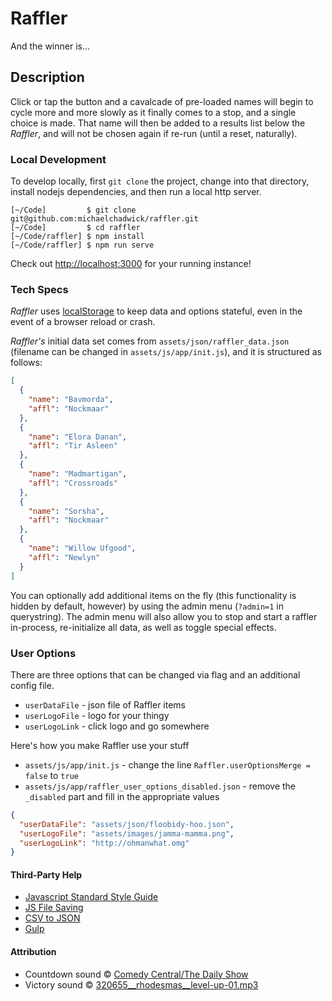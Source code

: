 # Raffler

And the winner is...

## Description

Click or tap the button and a cavalcade of pre-loaded names will begin to cycle more and more slowly as it finally comes to a stop, and a single choice is made. That name will then be added to a results list below the *Raffler*, and will not be chosen again if re-run (until a reset, naturally).

### Local Development

To develop locally, first `git clone` the project, change into that directory, install nodejs dependencies, and then run a local http server.

```shell
[~/Code]         $ git clone git@github.com:michaelchadwick/raffler.git
[~/Code]         $ cd raffler
[~/Code/raffler] $ npm install
[~/Code/raffler] $ npm run serve
```

Check out [http://localhost:3000](http://localhost:3000) for your running instance!

### Tech Specs

*Raffler* uses [localStorage](https://developer.mozilla.org/en-US/docs/Web/API/Window/localStorage) to keep data and options stateful, even in the event of a browser reload or crash.

*Raffler's* initial data set comes from `assets/json/raffler_data.json` (filename can be changed in `assets/js/app/init.js`), and it is structured as follows:

```json
[
  {
    "name": "Bavmorda",
    "affl": "Nockmaar"
  },
  {
    "name": "Elora Danan",
    "affl": "Tir Asleen"
  },
  {
    "name": "Madmartigan",
    "affl": "Crossroads"
  },
  {
    "name": "Sorsha",
    "affl": "Nockmaar"
  },
  {
    "name": "Willow Ufgood",
    "affl": "Newlyn"
  }
]
```

You can optionally add additional items on the fly (this functionality is hidden by default, however) by using the admin menu (`?admin=1` in querystring). The admin menu will also allow you to stop and start a raffler in-process, re-initialize all data, as well as toggle special effects.

### User Options

There are three options that can be changed via flag and an additional config file.

* `userDataFile` - json file of Raffler items
* `userLogoFile` - logo for your thingy
* `userLogoLink` - click logo and go somewhere

Here's how you make Raffler use your stuff

* `assets/js/app/init.js` - change the line `Raffler.userOptionsMerge = false` to `true`
* `assets/js/app/raffler_user_options_disabled.json` - remove the `_disabled` part and fill in the appropriate values

```json
{
  "userDataFile": "assets/json/floobidy-hoo.json",
  "userLogoFile": "assets/images/jamma-mamma.png",
  "userLogoLink": "http://ohmanwhat.omg"
}
```

#### Third-Party Help

* [Javascript Standard Style Guide](https://github.com/standard/standard)
* [JS File Saving](https://github.com/eligrey/FileSaver.js)
* [CSV to JSON](https://github.com/Keyang/node-csvtojson)
* [Gulp](https://gulpjs.com)

#### Attribution

* Countdown sound &copy; [Comedy Central/The Daily Show](https://cc.com)
* Victory sound &copy; [320655__rhodesmas__level-up-01.mp3](http://freesound.org/people/shinephoenixstormcrow/sounds/337049/)
